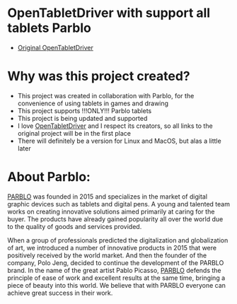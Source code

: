 # OpenTabletDriver with support all tablets Parblo

- [Original OpenTabletDriver](https://opentabletdriver.net/Tablets](https://github.com/OpenTabletDriver/OpenTabletDriver))

# Why was this project created?

- This project was created in collaboration with Parblo, for the convenience of using tablets in games and drawing
- This project supports !!!ONLY!!! Parblo tablets
- This project is being updated and supported
- I love [OpenTabletDriver](https://opentabletdriver.net/Tablets](https://github.com/OpenTabletDriver/OpenTabletDriver)) and I respect its creators, so all links to the original project will be in the first place
- There will definitely be a version for Linux and MacOS, but alas a little later

# About Parblo: 

[PARBLO](https://www.parblo.com/) was founded in 2015 and specializes in the market of digital graphic devices such as tablets and digital pens. A young and talented team works on creating innovative solutions aimed primarily at caring for the buyer. The products have already gained popularity all over the world due to the quality of goods and services provided.

When a group of professionals predicted the digitalization and globalization of art, we introduced a number of innovative products in 2015 that were positively received by the world market. And then the founder of the company, Polo Jeng, decided to continue the development of the PARBLO brand. In the name of the great artist Pablo Picasso, [PARBLO](https://www.parblo.com/) defends the principle of ease of work and excellent results at the same time, bringing a piece of beauty into this world. We believe that with PARBLO everyone can achieve great success in their work.

